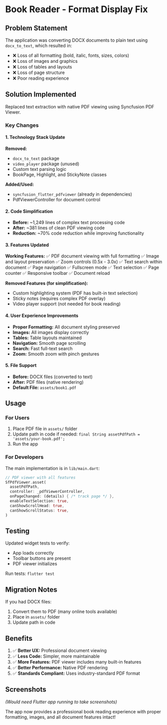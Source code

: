 # Book Reader - Format Display Fix

## Problem Statement
The application was converting DOCX documents to plain text using `docx_to_text`, which resulted in:
- ❌ Loss of all formatting (bold, italic, fonts, sizes, colors)
- ❌ Loss of images and graphics
- ❌ Loss of tables and layouts
- ❌ Loss of page structure
- ❌ Poor reading experience

## Solution Implemented
Replaced text extraction with native PDF viewing using Syncfusion PDF Viewer.

### Key Changes

#### 1. Technology Stack Update
**Removed:**
- `docx_to_text` package
- `video_player` package (unused)
- Custom text parsing logic
- BookPage, Highlight, and StickyNote classes

**Added/Used:**
- `syncfusion_flutter_pdfviewer` (already in dependencies)
- PdfViewerController for document control

#### 2. Code Simplification
- **Before:** ~1,249 lines of complex text processing code
- **After:** ~381 lines of clean PDF viewing code
- **Reduction:** ~70% code reduction while improving functionality

#### 3. Features Updated

**Working Features:**
✅ PDF document viewing with full formatting
✅ Image and layout preservation
✅ Zoom controls (0.5x - 3.0x)
✅ Text search within document
✅ Page navigation
✅ Fullscreen mode
✅ Text selection
✅ Page counter
✅ Responsive toolbar
✅ Document reload

**Removed Features (for simplification):**
- Custom highlighting system (PDF has built-in text selection)
- Sticky notes (requires complex PDF overlay)
- Video player support (not needed for book reading)

#### 4. User Experience Improvements
- **Proper Formatting:** All document styling preserved
- **Images:** All images display correctly
- **Tables:** Table layouts maintained
- **Navigation:** Smooth page scrolling
- **Search:** Fast full-text search
- **Zoom:** Smooth zoom with pinch gestures

#### 5. File Support
- **Before:** DOCX files (converted to text)
- **After:** PDF files (native rendering)
- **Default File:** `assets/book1.pdf`

## Usage

### For Users
1. Place PDF file in `assets/` folder
2. Update path in code if needed: `final String assetPdfPath = 'assets/your-book.pdf';`
3. Run the app

### For Developers
The main implementation is in `lib/main.dart`:
```dart
// PDF viewer with all features
SfPdfViewer.asset(
  assetPdfPath,
  controller: _pdfViewerController,
  onPageChanged: (details) { /* track page */ },
  enableTextSelection: true,
  canShowScrollHead: true,
  canShowScrollStatus: true,
)
```

## Testing
Updated widget tests to verify:
- App loads correctly
- Toolbar buttons are present
- PDF viewer initializes

Run tests: `flutter test`

## Migration Notes
If you had DOCX files:
1. Convert them to PDF (many online tools available)
2. Place in `assets/` folder
3. Update path in code

## Benefits
1. ✅ **Better UX:** Professional document viewing
2. ✅ **Less Code:** Simpler, more maintainable
3. ✅ **More Features:** PDF viewer includes many built-in features
4. ✅ **Better Performance:** Native PDF rendering
5. ✅ **Standards Compliant:** Uses industry-standard PDF format

## Screenshots
*(Would need Flutter app running to take screenshots)*

The app now provides a professional book reading experience with proper formatting, images, and all document features intact!
